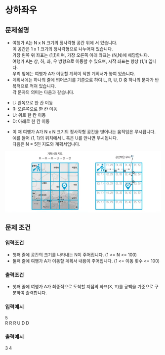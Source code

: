 # 상하좌우

## 문제설명

-   여행가 A는 N x N 크기의 정사각형 공간 위에 서 있습니다.<br>
    이 공간은 1 x 1 크기의 정사각형으로 나누어져 있습니다.<br>
    가장 왼쪽 위 좌표는 (1,1)이며, 가장 오른쪽 아래 좌표는 (N,N)에 해당합니다.<br>
    여행가 A는 상, 하, 좌, 우 방향으로 이동할 수 있으며, 시작 좌표는 항상 (1,1) 입니다.<br>
    우리 앞에는 여행가 A가 이동할 계획이 적힌 계획서가 놓여 있습니다.<br>
-   계획서에는 하나의 줄에 띄어쓰기를 기준으로 하여 L, R, U, D 중 하나의 문자가 반복적으로 적혀 있습니다.<br>
    각 문자의 의미는 다음과 같습니다.<br>

*   L: 왼쪽으로 한 칸 이동
*   R: 오른쪽으로 한 칸 이동
*   U: 위로 한 칸 이동
*   D: 아래로 한 칸 이동

-   이 때 여행가 A가 N x N 크기의 정사각형 공간을 벗어나는 움직임은 무시됩니다.<br>
    예를 들어 (1, 1)의 위치에서 L 혹은 U를 만나면 무시됩니다.<br>
    다음은 N = 5인 지도와 계획서입니다.<br>

<img src='./LRUD.png'>

## 문제 조건

### 입력조건

-   첫째 줄에 공간의 크기를 나타내는 N이 주어집니다. (1 <= N <= 100)
-   둘째 줄에 여행가 A가 이동할 계획서 내용이 주어집니다. (1 <= 이동 횟수 <= 100)

### 출력조건

-   첫째 줄에 여행가 A가 최종적으로 도착할 지점의 좌표(X, Y)를 공백을 기준으로 구분하여 출력합니다.

### 입력예시

5 <br>
R R R U D D <br>

### 출력예시

3 4
